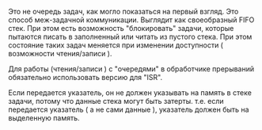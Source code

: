 Это не очередь задач, как могло показаться на первый взгляд. Это способ меж-задачной коммуникации. 
Выглядит как своеобразный FIFO стек. 
При этом есть возможность "блокировать" задачи, которые пытаются писать в заполненный или читать из пустого стека. При этом состояние таких задач меняется при изменении доступности ( возможности чтения/записи ).

Для работы (чтения/записи ) с "очередями" в обработчике прерываний обязательно использовать версию для "ISR".

Если передается указатель, он не должен указывать на память в стеке задачи, потому что данные стека могут быть затерты. т.е. если передается указатель ( а не сами данные ), указатель должен быть на выделенную память. 